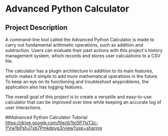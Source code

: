 # Advanced Python Calculator

## Project Description

A command-line tool called the Advanced Python Calculator is made to carry out fundamental arithmetic operations, such as addition and subtraction. Users can evaluate their past actions with this project's history management system, which records and stores user calculations to a CSV file.

The calculator has a plugin architecture in addition to its main features, which makes it simple to add more mathematical operations in the future. To keep an eye on its functioning and troubleshoot anyproblems, the application also has logging features.

The overall goal of this project is to create a versatile and easy-to-use calculator that can be improved over time while keeping an accurate log of user interactions.

##Advanced Python Calculator Tutorial
https://drive.google.com/file/d/1to5P7txT2c-YVw1bPshJ7xb7Pmkdpvg3/view?usp=sharing